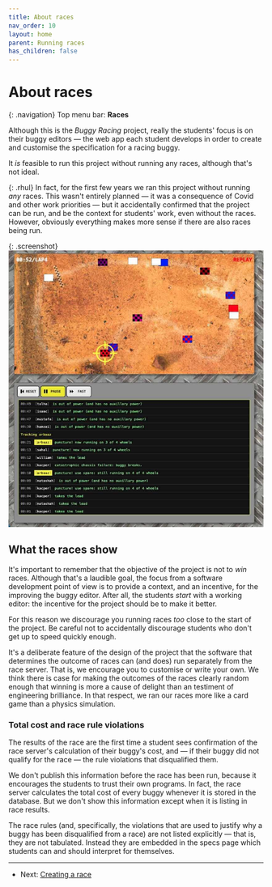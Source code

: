 ```yaml
---
title: About races
nav_order: 10
layout: home
parent: Running races
has_children: false
---
```


# About races

{: .navigation}
Top menu bar: **Races**

Although this is the _Buggy Racing_ project, really the students' focus is on
their buggy editors — the web app each student develops in order to create
and customise the specification for a racing buggy.

It _is_ feasible to run this project without running any races, although that's
not ideal.

{: .rhul}
In fact, for the first few years we ran this project without running _any_
races. This wasn't entirely planned — it was a consequence of Covid and other
work priorities — but it accidentally confirmed that the project can be run,
and be the context for students' work, even without the races. However,
obviously everything makes more sense if there are also races being run.

{: .screenshot}
![Screenshot showing a replay of a race](/docs/img/screenshots/race-replay.jpg)

## What the races show

It's important to remember that the objective of the project is not to _win_
races. Although that's a laudible goal, the focus from a software development
point of view is to provide a context, and an incentive, for the improving the
buggy editor. After all, the students _start_ with a working editor: the
incentive for the project should be to make it better.

For this reason we discourage you running races _too_ close to the start of
the project. Be careful not to accidentally discourage students who don't get
up to speed quickly enough.

It's a deliberate feature of the design of the project that the software that
determines the outcome of races can (and does) run separately from the race
server. That is, we encourage you to customise or write your own. We think there
is case for making the outcomes of the races clearly random enough that winning
is more a cause of delight than an testiment of engineering brilliance. In
that respect, we ran our races more like a card game than a physics simulation.

### Total cost and race rule violations

The results of the race are the first time a student sees confirmation of the
race server's calculation of their buggy's cost, and — if their buggy did not
qualify for the race — the rule violations that disqualified them.

We don't publish this information before the race has been run, because it
encourages the students to trust their own programs. In fact, the race server
calculates the total cost of every buggy whenever it is stored in the database.
But we don't show this information except when it is listing in race results.

The race rules (and, specifically, the violations that are used to justify why
a buggy has been disqualified from a race) are not listed explicitly — that is,
they are not tabulated. Instead they are embedded in the specs page which
students can and should interpret for themselves.


---

* Next: [Creating a race](creating)
